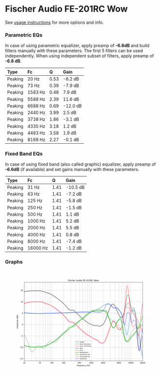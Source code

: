# Fischer Audio FE-201RC Wow
See [usage instructions](https://github.com/jaakkopasanen/AutoEq#usage) for more options and info.

### Parametric EQs
In case of using parametric equalizer, apply preamp of **-6.8dB** and build filters manually
with these parameters. The first 5 filters can be used independently.
When using independent subset of filters, apply preamp of **-6.8 dB**.

| Type    | Fc      |    Q | Gain     |
|:--------|:--------|:-----|:---------|
| Peaking | 20 Hz   | 0.53 | -6.2 dB  |
| Peaking | 73 Hz   | 0.39 | -7.9 dB  |
| Peaking | 1583 Hz | 0.48 | 7.9 dB   |
| Peaking | 5588 Hz | 2.39 | 11.6 dB  |
| Peaking | 6688 Hz | 0.69 | -12.0 dB |
| Peaking | 2440 Hz | 3.99 | 2.5 dB   |
| Peaking | 3738 Hz | 1.86 | -3.1 dB  |
| Peaking | 4335 Hz | 3.18 | 1.2 dB   |
| Peaking | 4483 Hz | 3.58 | 1.9 dB   |
| Peaking | 8168 Hz | 2.27 | -0.1 dB  |

### Fixed Band EQs
In case of using fixed band (also called graphic) equalizer, apply preamp of **-6.6dB**
(if available) and set gains manually with these parameters.

| Type    | Fc       |    Q | Gain     |
|:--------|:---------|:-----|:---------|
| Peaking | 31 Hz    | 1.41 | -10.5 dB |
| Peaking | 63 Hz    | 1.41 | -7.2 dB  |
| Peaking | 125 Hz   | 1.41 | -5.8 dB  |
| Peaking | 250 Hz   | 1.41 | -1.5 dB  |
| Peaking | 500 Hz   | 1.41 | 1.1 dB   |
| Peaking | 1000 Hz  | 1.41 | 5.2 dB   |
| Peaking | 2000 Hz  | 1.41 | 5.5 dB   |
| Peaking | 4000 Hz  | 1.41 | 0.8 dB   |
| Peaking | 8000 Hz  | 1.41 | -7.4 dB  |
| Peaking | 16000 Hz | 1.41 | -1.2 dB  |

### Graphs
![](./Fischer%20Audio%20FE-201RC%20Wow.png)